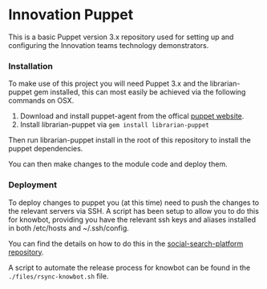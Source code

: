 # Innovation Puppet

This is a basic Puppet version 3.x repository used for setting up and configuring the Innovation teams technology demonstrators.

### Installation

To make use of this project you will need Puppet 3.x and the librarian-puppet gem installed, this can most easily be achieved via the following commands on OSX.

1. Download and install puppet-agent from the offical [puppet website](https://docs.puppet.com/puppet/latest/reference/install_osx.html).
2. Install librarian-puppet via ```gem install librarian-puppet```

Then run librarian-puppet install in the root of this repository to install the puppet dependencies.

You can then make changes to the module code and deploy them.

### Deployment

To deploy changes to puppet you (at this time) need to push the changes to the relevant servers via SSH.  A script has been setup to allow you to do this for knowbot, providing you have the relevant ssh keys and aliases installed in both /etc/hosts and ~/.ssh/config.

You can find the details on how to do this in the [social-search-platform repository](https://github.com/dwpdigitaltech/social-search-platform).

A script to automate the release process for knowbot can be found in the ```./files/rsync-knowbot.sh``` file.
